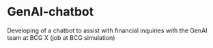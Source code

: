 # GenAI-chatbot
Developing of a chatbot to assist with financial inquiries with the GenAI team at BCG X (job at BCG simulation)
